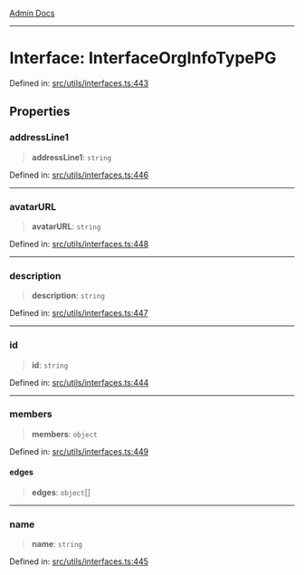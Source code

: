 [Admin Docs](/)

***

# Interface: InterfaceOrgInfoTypePG

Defined in: [src/utils/interfaces.ts:443](https://github.com/PalisadoesFoundation/talawa-admin/blob/main/src/utils/interfaces.ts#L443)

## Properties

### addressLine1

> **addressLine1**: `string`

Defined in: [src/utils/interfaces.ts:446](https://github.com/PalisadoesFoundation/talawa-admin/blob/main/src/utils/interfaces.ts#L446)

***

### avatarURL

> **avatarURL**: `string`

Defined in: [src/utils/interfaces.ts:448](https://github.com/PalisadoesFoundation/talawa-admin/blob/main/src/utils/interfaces.ts#L448)

***

### description

> **description**: `string`

Defined in: [src/utils/interfaces.ts:447](https://github.com/PalisadoesFoundation/talawa-admin/blob/main/src/utils/interfaces.ts#L447)

***

### id

> **id**: `string`

Defined in: [src/utils/interfaces.ts:444](https://github.com/PalisadoesFoundation/talawa-admin/blob/main/src/utils/interfaces.ts#L444)

***

### members

> **members**: `object`

Defined in: [src/utils/interfaces.ts:449](https://github.com/PalisadoesFoundation/talawa-admin/blob/main/src/utils/interfaces.ts#L449)

#### edges

> **edges**: `object`[]

***

### name

> **name**: `string`

Defined in: [src/utils/interfaces.ts:445](https://github.com/PalisadoesFoundation/talawa-admin/blob/main/src/utils/interfaces.ts#L445)
